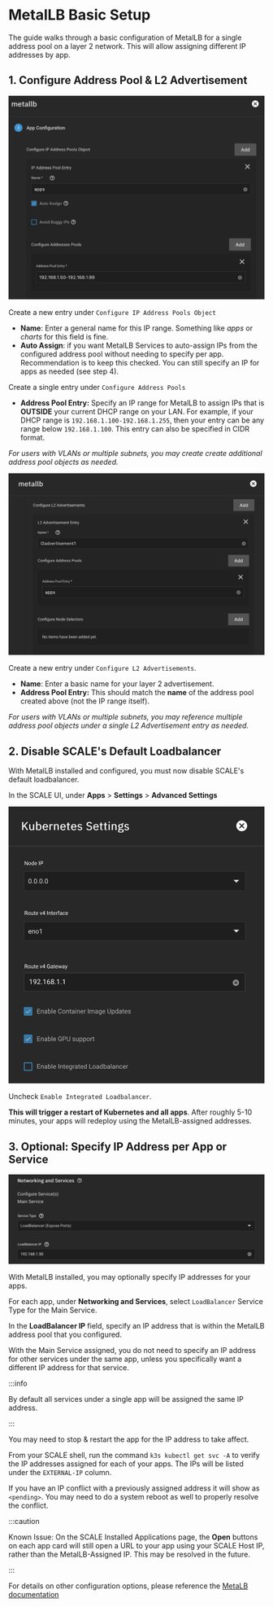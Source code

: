 # MetalLB Basic Setup

The guide walks through a basic configuration of MetalLB for a single address pool on a layer 2 network. This will allow assigning different IP addresses by app.

## 1. Configure Address Pool & L2 Advertisement

![metallb-addpoolbasic](img/metallb_guide_addresspool_basic.png)

Create a new entry under `Configure IP Address Pools Object`

- **Name**: Enter a general name for this IP range. Something like _apps_ or _charts_ for this field is fine.
- **Auto Assign**: if you want MetalLB Services to auto-assign IPs from the configured address pool without needing to specify per app. Recommendation is to keep this checked. You can still specify an IP for apps as needed (see step 4).

Create a single entry under `Configure Address Pools`

- **Address Pool Entry:** Specify an IP range for MetalLB to assign IPs that is **OUTSIDE** your current DHCP range on your LAN. For example, if your DHCP range is `192.168.1.100-192.168.1.255`, then your entry can be any range below `192.168.1.100`. This entry can also be specified in CIDR format.

_For users with VLANs or multiple subnets, you may create create additional address pool objects as needed._

![metallb-l2advertisement](img/metallb_guide_l2advertisement.png)

Create a new entry under `Configure L2 Advertisements`.

- **Name**: Enter a basic name for your layer 2 advertisement.
- **Address Pool Entry:** This should match the **name** of the address pool created above (not the IP range itself).

_For users with VLANs or multiple subnets, you may reference multiple address pool objects under a single L2 Advertisement entry as needed._

## 2. Disable SCALE's Default Loadbalancer

With MetalLB installed and configured, you must now disable SCALE's default loadbalancer.

In the SCALE UI, under **Apps** > **Settings** > **Advanced Settings**

![metallb-disable](img/metallb_guide_disableLB.png)

Uncheck `Enable Integrated Loadbalancer`.

**This will trigger a restart of Kubernetes and all apps**. After roughly 5-10 minutes, your apps will redeploy using the MetalLB-assigned addresses.

## 3. Optional: Specify IP Address per App or Service

![metallb-specifyIP](img/metallb_guide_specifyIP.png)

With MetalLB installed, you may optionally specify IP addresses for your apps.

For each app, under **Networking and Services**, select `LoadBalancer` Service Type for the Main Service.

In the **LoadBalancer IP** field, specify an IP address that is within the MetalLB address pool that you configured.

With the Main Service assigned, you do not need to specify an IP address for other services under the same app, unless you specifically want a different IP address for that service.

:::info

By default all services under a single app will be assigned the same IP address.

:::

You may need to stop & restart the app for the IP address to take affect.

From your SCALE shell, run the command `k3s kubectl get svc -A` to verify the IP addresses assigned for each of your apps. The IPs will be listed under the `EXTERNAL-IP` column.

If you have an IP conflict with a previously assigned address it will show as `<pending>`. You may need to do a system reboot as well to properly resolve the conflict.

:::caution

Known Issue: On the SCALE Installed Applications page, the **Open** buttons on each app card will still open a URL to your app using your SCALE Host IP, rather than the MetalLB-Assigned IP. This may be resolved in the future.

:::

For details on other configuration options, please reference the [MetaLB documentation](https://metallb.universe.tf/configuration/)

